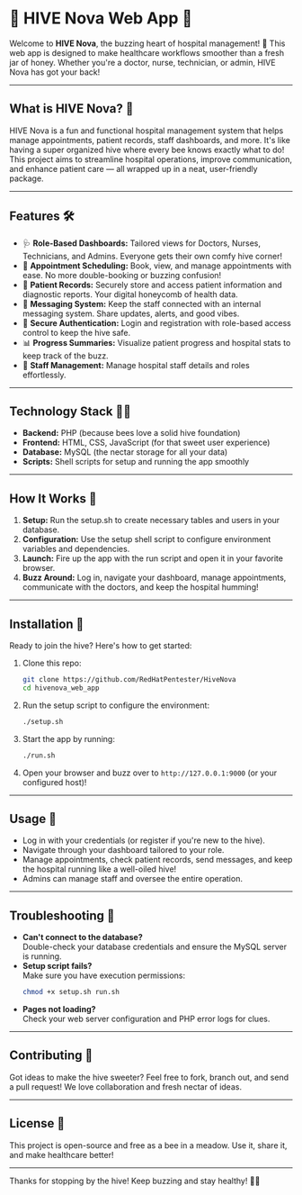 # 🏥 HIVE Nova Web App 🚀

Welcome to **HIVE Nova**, the buzzing heart of hospital management! 🐝 This web app is designed to make healthcare workflows smoother than a fresh jar of honey. Whether you're a doctor, nurse, technician, or admin, HIVE Nova has got your back!

---

## What is HIVE Nova? 🤔

HIVE Nova is a fun and functional hospital management system that helps manage appointments, patient records, staff dashboards, and more. It's like having a super organized hive where every bee knows exactly what to do! This project aims to streamline hospital operations, improve communication, and enhance patient care — all wrapped up in a neat, user-friendly package.

---

## Features 🛠️

- 🩺 **Role-Based Dashboards:** Tailored views for Doctors, Nurses, Technicians, and Admins. Everyone gets their own comfy hive corner!  
- 📅 **Appointment Scheduling:** Book, view, and manage appointments with ease. No more double-booking or buzzing confusion!  
- 🧾 **Patient Records:** Securely store and access patient information and diagnostic reports. Your digital honeycomb of health data.  
- 📨 **Messaging System:** Keep the staff connected with an internal messaging system. Share updates, alerts, and good vibes.  
- 🔐 **Secure Authentication:** Login and registration with role-based access control to keep the hive safe.  
- 📊 **Progress Summaries:** Visualize patient progress and hospital stats to keep track of the buzz.  
- 🏥 **Staff Management:** Manage hospital staff details and roles effortlessly.  

---

## Technology Stack 🧑‍💻

- **Backend:** PHP (because bees love a solid hive foundation)  
- **Frontend:** HTML, CSS, JavaScript (for that sweet user experience)  
- **Database:** MySQL (the nectar storage for all your data)  
- **Scripts:** Shell scripts for setup and running the app smoothly  

---

## How It Works 🐝

1. **Setup:** Run the setup.sh to create necessary tables and users in your database.  
2. **Configuration:** Use the setup shell script to configure environment variables and dependencies.  
3. **Launch:** Fire up the app with the run script and open it in your favorite browser.  
4. **Buzz Around:** Log in, navigate your dashboard, manage appointments, communicate with the doctors, and keep the hospital humming!  

---

## Installation 🐝

Ready to join the hive? Here's how to get started:

1. Clone this repo:  
   ```bash
   git clone https://github.com/RedHatPentester/HiveNova
   cd hivenova_web_app
   ```


2. Run the setup script to configure the environment:  
   ```bash
   ./setup.sh
   ```

3. Start the app by running:  
   ```bash
   ./run.sh
   ```

4. Open your browser and buzz over to `http://127.0.0.1:9000` (or your configured host)!

---

## Usage 🐝

- Log in with your credentials (or register if you're new to the hive).  
- Navigate through your dashboard tailored to your role.  
- Manage appointments, check patient records, send messages, and keep the hospital running like a well-oiled hive!  
- Admins can manage staff and oversee the entire operation.  

---

## Troubleshooting 🐞

- **Can't connect to the database?**  
  Double-check your database credentials and ensure the MySQL server is running.  
- **Setup script fails?**  
  Make sure you have execution permissions:  
  ```bash
  chmod +x setup.sh run.sh
  ```  
- **Pages not loading?**  
  Check your web server configuration and PHP error logs for clues.  

---


## Contributing 🍯

Got ideas to make the hive sweeter? Feel free to fork, branch out, and send a pull request! We love collaboration and fresh nectar of ideas.

---

## License 📜

This project is open-source and free as a bee in a meadow. Use it, share it, and make healthcare better!

---

Thanks for stopping by the hive! Keep buzzing and stay healthy! 🐝💛

